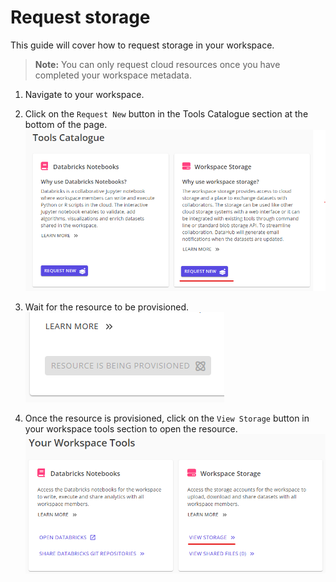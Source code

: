 # Request storage

This guide will cover how to request storage in your workspace.

> **Note:** You can only request cloud resources once you have completed your workspace metadata.

1. Navigate to your workspace.

1. Click on the `Request New` button in the Tools Catalogue section at the bottom of the page.
    ![request storage](request-new-storage.png)

1. Wait for the resource to be provisioned.
    ![resource is being provisioned](resource-is-being-provisioned.png)

1. Once the resource is provisioned, click on the `View Storage` button in your workspace tools section to open the resource.
    ![view storage](view-storage.png)
